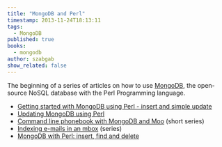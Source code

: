 ```yaml
---
title: "MongoDB and Perl"
timestamp: 2013-11-24T18:13:11
tags:
  - MongoDB
published: true
books:
  - mongodb
author: szabgab
show_related: false
---
```



The beginning of a series of articles on how to use
[MongoDB](http://mongodb.org/), the open-source NoSQL database
with the Perl Programming language.


* [Getting started with MongoDB using Perl - insert and simple update](/getting-started-with-mongodb-using-perl-insert-and-update)
* [Updating MongoDB using Perl](/updating-mongodb-with-perl)
* [Command line phonebook with MongoDB and Moo](/phonebook-with-mongodb-and-moo) (short series)
* [Indexing e-mails in an mbox](/indexing-emails-in-an-mbox) (series)
* [MongoDB with Perl: insert, find and delete](/mongodb-insert-and-delete-with-perl)


